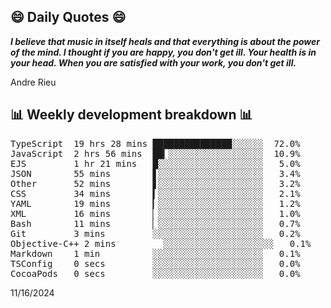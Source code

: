 ## 😄 Daily Quotes 😄

_**I believe that music in itself heals and that everything is about the power of the mind. I thought if you are happy, you don't get ill. Your health is in your head. When you are satisfied with your work, you don't get ill.**_

Andre Rieu



## 📊 Weekly development breakdown 📊

<pre>TypeScript  19 hrs 28 mins ███████████████░░░░░░  72.0%
JavaScript  2 hrs 56 mins  ██▎░░░░░░░░░░░░░░░░░░  10.9%
EJS         1 hr 21 mins   █░░░░░░░░░░░░░░░░░░░░   5.0%
JSON        55 mins        ▋░░░░░░░░░░░░░░░░░░░░   3.4%
Other       52 mins        ▋░░░░░░░░░░░░░░░░░░░░   3.2%
CSS         34 mins        ▍░░░░░░░░░░░░░░░░░░░░   2.1%
YAML        19 mins        ▎░░░░░░░░░░░░░░░░░░░░   1.2%
XML         16 mins        ▏░░░░░░░░░░░░░░░░░░░░   1.0%
Bash        11 mins        ▏░░░░░░░░░░░░░░░░░░░░   0.7%
Git         3 mins         ░░░░░░░░░░░░░░░░░░░░░   0.2%
Objective-C++ 2 mins         ░░░░░░░░░░░░░░░░░░░░░   0.1%
Markdown    1 min          ░░░░░░░░░░░░░░░░░░░░░   0.1%
TSConfig    0 secs         ░░░░░░░░░░░░░░░░░░░░░   0.0%
CocoaPods   0 secs         ░░░░░░░░░░░░░░░░░░░░░   0.0%</pre>

11/16/2024
